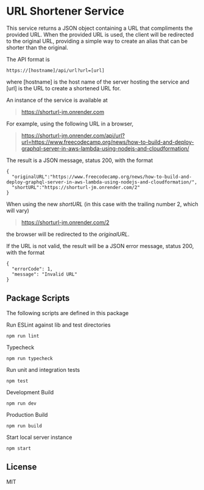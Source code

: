 # URL Shortener Service

This service returns a JSON object containing a URL that compliments
the provided URL. When the provided URL is used, the client will be
redirected to the original URL, providing a simple way to create an
alias that can be shorter than the original.

The API format is

    https://[hostname]/api/url?url=[url]

where [hostname] is the host name of the server hosting the service and [url]
is the URL to create a shortened URL for.

An instance of the service is available at

> https://shorturl-jm.onrender.com

For example, using the following URL in a browser,

> https://shorturl-jm.onrender.com/api/url?url=https://www.freecodecamp.org/news/how-to-build-and-deploy-graphql-server-in-aws-lambda-using-nodejs-and-cloudformation/

The result is a JSON message, status 200, with the format

    {
      "originalURL":"https://www.freecodecamp.org/news/how-to-build-and-deploy-graphql-server-in-aws-lambda-using-nodejs-and-cloudformation/",
      "shortURL":"https://shorturl-jm.onrender.com/2"
    }

When using the new *shortURL* (in this case with the trailing number 2, which will vary)

> https://shorturl-jm.onrender.com/2

the browser will be redirected to the *originalURL*.

If the URL is not valid, the result will be a JSON error message,
status 200, with the format

    {
      "errorCode": 1,
      "message": "Invalid URL"
    }

## Package Scripts

The following scripts are defined in this package

Run ESLint against lib and test directories

```
npm run lint
```

Typecheck

```
npm run typecheck
```

Run unit and integration tests

```
npm test
```

Development Build

```
npm run dev
```

Production Build

```
npm run build
```

Start local server instance

```
npm start
```

## License
MIT
